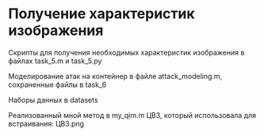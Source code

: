 # Получение характеристик изображения
Скрипты для получения необходимых характеристик изображения в файлах task_5.m и task_5.py

Моделирование атак на контейнер в файле attack_modeling.m, сохраненные файлы в task_6

Наборы данных в datasets

Реализованный мной метод в my_qim.m
ЦВЗ, который использовала для встраивания: ЦВЗ.png
